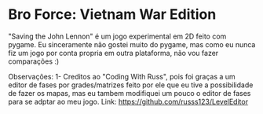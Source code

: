 # Bro Force: Vietnam War Edition
"Saving the John Lennon" é um jogo experimental em 2D feito com pygame.
Eu sinceramente não gostei muito do pygame, mas como eu nunca fiz um jogo por conta propria em outra plataforma, não vou fazer comparações :)

Observações: 
1- Creditos ao "Coding With Russ", pois foi graças a um editor de fases por grades/matrizes feito por ele
que eu tive a possibilidade de fazer os mapas, mas eu tambem modifiquei um pouco o editor de fases para se adptar
ao meu jogo. Link: https://github.com/russs123/LevelEditor

